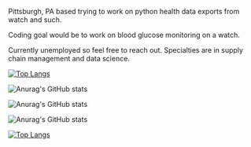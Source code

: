 Pittsburgh, PA based trying to work on python health data exports from watch and such.

Coding goal would be to work on blood glucose monitoring on a watch.

Currently unemployed so feel free to reach out. Specialties are in supply chain management and data science.

[![Top Langs](https://github-readme-stats-git-masterrstaa-rickstaa.vercel.app/api/top-langs/?username=jtb21091)](https://github.com/jtb21091/github-readme-stats)

![Anurag's GitHub stats](https://github-readme-stats.vercel.app/api?username=jtb21091&hide=contribs,prs)

![Anurag's GitHub stats](https://github-readme-stats.vercel.app/api?username=jtb21091&show_icons=true)

![Anurag's GitHub stats](https://github-readme-stats.vercel.app/api?username=jtb21091&show=reviews,discussions_started,discussions_answered,prs_merged,prs_merged_percentage)

[![Top Langs](https://github-readme-stats.vercel.app/api/top-langs/?username=jtb21091)](https://github.com/jtb21091/github-readme-stats)
